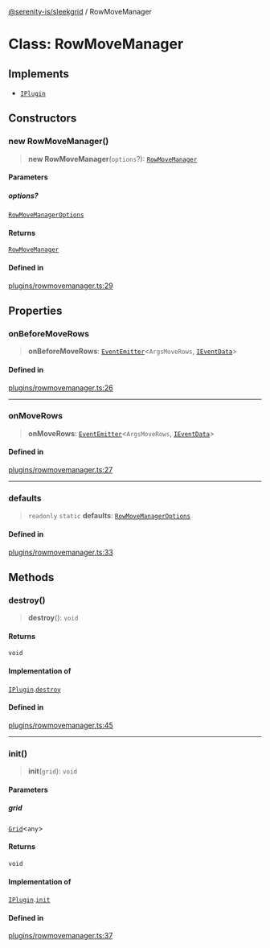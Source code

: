 [@serenity-is/sleekgrid](../README.md) / RowMoveManager

# Class: RowMoveManager

## Implements

- [`IPlugin`](../interfaces/IPlugin.md)

## Constructors

### new RowMoveManager()

> **new RowMoveManager**(`options`?): [`RowMoveManager`](RowMoveManager.md)

#### Parameters

##### options?

[`RowMoveManagerOptions`](../interfaces/RowMoveManagerOptions.md)

#### Returns

[`RowMoveManager`](RowMoveManager.md)

#### Defined in

[plugins/rowmovemanager.ts:29](https://github.com/serenity-is/sleekgrid/blob/master/src/plugins/rowmovemanager.ts#L29)

## Properties

### onBeforeMoveRows

> **onBeforeMoveRows**: [`EventEmitter`](EventEmitter.md)\<`ArgsMoveRows`, [`IEventData`](../interfaces/IEventData.md)\>

#### Defined in

[plugins/rowmovemanager.ts:26](https://github.com/serenity-is/sleekgrid/blob/master/src/plugins/rowmovemanager.ts#L26)

***

### onMoveRows

> **onMoveRows**: [`EventEmitter`](EventEmitter.md)\<`ArgsMoveRows`, [`IEventData`](../interfaces/IEventData.md)\>

#### Defined in

[plugins/rowmovemanager.ts:27](https://github.com/serenity-is/sleekgrid/blob/master/src/plugins/rowmovemanager.ts#L27)

***

### defaults

> `readonly` `static` **defaults**: [`RowMoveManagerOptions`](../interfaces/RowMoveManagerOptions.md)

#### Defined in

[plugins/rowmovemanager.ts:33](https://github.com/serenity-is/sleekgrid/blob/master/src/plugins/rowmovemanager.ts#L33)

## Methods

### destroy()

> **destroy**(): `void`

#### Returns

`void`

#### Implementation of

[`IPlugin`](../interfaces/IPlugin.md).[`destroy`](../interfaces/IPlugin.md#destroy)

#### Defined in

[plugins/rowmovemanager.ts:45](https://github.com/serenity-is/sleekgrid/blob/master/src/plugins/rowmovemanager.ts#L45)

***

### init()

> **init**(`grid`): `void`

#### Parameters

##### grid

[`Grid`](Grid.md)\<`any`\>

#### Returns

`void`

#### Implementation of

[`IPlugin`](../interfaces/IPlugin.md).[`init`](../interfaces/IPlugin.md#init)

#### Defined in

[plugins/rowmovemanager.ts:37](https://github.com/serenity-is/sleekgrid/blob/master/src/plugins/rowmovemanager.ts#L37)

